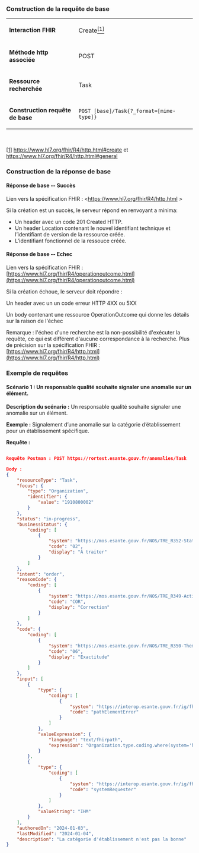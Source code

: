 <!-- ## Signalement d’anomalie
<code><span style="background-color: #58D68D;color:white;font-weight:bold;font-size: x-large;">ROR 2.3</span></code> -->

### Construction de la requête de base

<table>
<tbody>
<tr>
<td width="226">
<p><strong>Interaction FHIR</strong></p>
</td>
<td width="453">
<p>Create<a href="#_ftn1" name="_ftnref1"><sup>[1]</sup></a></p>
</td>
</tr>
<tr>
<td width="226">
<p><strong>M&eacute;thode http associ&eacute;e</strong></p>
</td>
<td width="453">
<p>POST</p>
</td>
</tr>
<tr>
<td width="226">
<p><strong>Ressource recherch&eacute;e</strong></p>
</td>
<td width="453">
<p>Task</p>
</td>
</tr>
<tr>
<td width="226">
<p><strong>Construction requ&ecirc;te de base</strong></p>
</td>
<td width="453">
<p><code>POST [base]/Task{?_format=[mime-type]}</code></p>
</td>
</tr>
</tbody>
</table>
<p>&nbsp;</p>
<p><a href="#_ftnref1" name="_ftn1">[1]</a> <a href="https://www.hl7.org/fhir/R4/http.html#create">https://www.hl7.org/fhir/R4/http.html#create</a> et <a href="https://www.hl7.org/fhir/R4/http.html#general">https://www.hl7.org/fhir/R4/http.html#general</a></p>

### Construction de la réponse de base

#### Réponse de base -- Succès

Lien vers la spécification FHIR : <https://www.hl7.org/fhir/R4/http.html >

Si la création est un succès, le serveur répond en renvoyant a minima:
-	Un header avec un code 201 Created HTTP.
-	Un header Location contenant le nouvel identifiant technique et l’identifiant de version de la ressource créée.
-	L’identifiant fonctionnel de la ressouce créée.


#### Réponse de base -- Echec

Lien vers la spécification FHIR :
[https://www.hl7.org/fhir/R4/operationoutcome.html](https://www.hl7.org/fhir/R4/operationoutcome.html)

Si la création échoue, le serveur doit répondre :

Un header avec un un code erreur HTTP 4XX ou 5XX

Un body contenant une ressource OperationOutcome qui donne les
détails sur la raison de l'échec

Remarque : l'échec d'une recherche est la non-possibilité d'exécuter la
requête, ce qui est différent d'aucune correspondance à la recherche.
Plus de précision sur la spécification FHIR :
[https://www.hl7.org/fhir/R4/http.html](https://www.hl7.org/fhir/R4/http.html)

### Exemple de requêtes

#### Scénario 1 : Un responsable qualité souhaite signaler une anomalie sur un élément.

**Description du scénario :** Un responsable qualité souhaite signaler une anomalie sur un élément.

**Exemple :** Signalement d’une anomalie sur la catégorie d’établissement pour un établissement spécifique.

**Requête :**

```json

Requête Postman : POST https://rortest.esante.gouv.fr/anomalies/Task

Body :
{
    "resourceType": "Task",
    "focus": {
        "type": "Organization",
        "identifier": {
            "value": "1910800002"
        }
    },
    "status": "in-progress",
    "businessStatus": {
        "coding": [
            {
                "system": "https://mos.esante.gouv.fr/NOS/TRE_R352-StatutMetierAnomalie/FHIR/TRE-R352-StatutMetierAnomalie",
                "code": "02",
                "display": "À traiter"
            }
        ]
    },
    "intent": "order",
    "reasonCode": {
        "coding": [
            {
                "system": "https://mos.esante.gouv.fr/NOS/TRE_R349-ActionAnomalie/FHIR/TRE-R349-ActionAnomalie",
                "code": "COR",
                "display": "Correction"
            }
        ]
    },
    "code": {
        "coding": [
            {
                "system": "https://mos.esante.gouv.fr/NOS/TRE_R350-ThematiqueAnomalie/FHIR/TRE-R350-ThematiqueAnomalie",
                "code": "06",
                "display": "Exactitude"
            }
        ]
    },
    "input": [
        {
            "type": {
                "coding": [
                    {
                        "system": "https://interop.esante.gouv.fr/ig/fhir/ror/CodeSystem/input-task-ror-codesystem",
                        "code": "pathElementError"
                    }
                ]
            },
            "valueExpression": {
                "language": "text/fhirpath",
                "expression": "Organization.type.coding.where(system='https://mos.esante.gouv.fr/NOS/TRE_R66-CategorieEtablissement/FHIR/TRE-R66-CategorieEtablissement')"
            }
        },
        {
            "type": {
                "coding": [
                    {
                        "system": "https://interop.esante.gouv.fr/ig/fhir/ror/CodeSystem/input-task-ror-codesystem",
                        "code": "systemRequester"
                    }
                ]
            },
            "valueString": "IHM"
        }
    ], 
    "authoredOn": "2024-01-03",
    "lastModified": "2024-01-04",
    "description": "La catégorie d'établissement n'est pas la bonne"
}
```

<!-- suppression scenario à la demande du ROR cf issue https://github.com/ansforge/IG-fhir-repertoire-offre-ressources-sante/issues/207 
#### Scénario 2 : Signalement de plusieurs anomalies

**Description du scénario :** Le moteur de règle crée automatiquement une ou plusieurs anomalies sur un ou plusieurs éléments.

**Requête :**

```json
POST [BASE]/Bundle
{
  "resourceType": "Bundle",
	"type":"collection",
	"entry" : [
		{	
			"resource": {
				"resourceType": "Task",
				"businessStatus": [ { "system": "JDV XX", "value": "12345" } ],
				"code": [ { "system": "JDV XXX", "value": "12345" } ],
				"description": "description de notre ano",
				"focus": "URL HealthcareService"
			}
		},
			{
			"resource": {
				"resourceType": "Task",
				"businessStatus": [ { "system": "JDV XX", "value": "12345" } ],
				"code": [ { "system": "JDV XXX", "value": "12345" } ],
				"description": "description de notre ano",
				"focus": "URL Location"
			}
	
	
		}
				
	]
}
```
-->